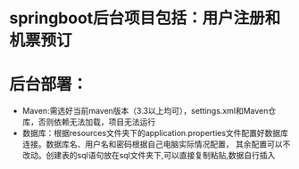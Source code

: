 # springboot后台项目包括：用户注册和机票预订
# 后台部署：
 - Maven:需选好当前maven版本（3.3以上均可），settings.xml和Maven仓库，否则依赖无法加载，项目无法运行
 - 数据库：根据resources文件夹下的application.properties文件配置好数据库连接。数据库名、用户名和密码根据自己电脑实际情况配置，
 其余配置可以不改动。创建表的sql语句放在sql文件夹下,可以直接复制粘贴,数据自行插入

